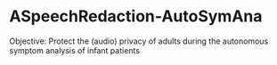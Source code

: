 # ASpeechRedaction-AutoSymAna
Objective: Protect the (audio) privacy of adults during the autonomous symptom analysis of infant patients
